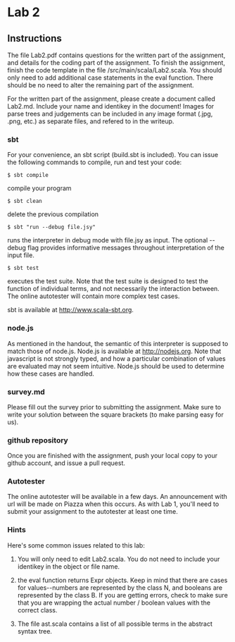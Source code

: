 Lab 2
=====

Instructions
------------

The file Lab2.pdf contains questions for the written part of the assignment, and details for the coding part of the assignment.  To finish the assignment, finish the code template in the file /src/main/scala/Lab2.scala.  You should only need to add additional case statements in the eval function.  There should be no need to alter the remaining part of the assignment.

For the written part of the assignment, please create a document called Lab2.md.  Include your name and identikey in the document!  Images for parse trees and judgements can be included in any image format (.jpg, .png, etc.) as separate files, and refered to in the writeup.

### sbt

For your convenience, an sbt script (build.sbt is included).  You can issue the following commands to compile, run and test your code:

    $ sbt compile 

compile your program

    $ sbt clean

delete the previous compilation

    $ sbt "run --debug file.jsy"   

runs the interpreter in debug mode with file.jsy as input.  The optional --debug flag provides informative messages throughout interpretation of the input file.

    $ sbt test

executes the test suite.  Note that the test suite is designed to test the function of individual terms, and not necessarily the interaction between.  The online autotester will contain more complex test cases. 

sbt is available at http://www.scala-sbt.org.  


### node.js

As mentioned in the handout, the semantic of this interpreter is supposed to match those of node.js.  Node.js is available at http://nodejs.org.  Note that javascript is not strongly typed, and how a particular combination of values are evaluated may not seem intuitive.  Node.js should be used to determine how these cases are handled.


### survey.md

Please fill out the survey prior to submitting the assignment.  Make sure to write your solution between the square brackets (to make parsing easy for us).


### github repository

Once you are finished with the assignment, push your local copy to your github account, and issue a pull request.


### Autotester

The online autotester will be available in a few days.  An announcement with url will be made on Piazza when this occurs.  As with Lab 1, you'll need to submit your assignment to the autotester at least one time.


### Hints

Here's some common issues related to this lab:

1.  You will only need to edit Lab2.scala.  You do not need to include your identikey in the object or file name.

2.  the eval function returns Expr objects.  Keep in mind that there are cases for values--numbers are represented by the class N, and booleans are represented by the class B.  If you are getting errors, check to make sure that you are wrapping the actual number / boolean values with the correct class.

3.  The file ast.scala contains a list of all possible terms in the abstract syntax tree. 


